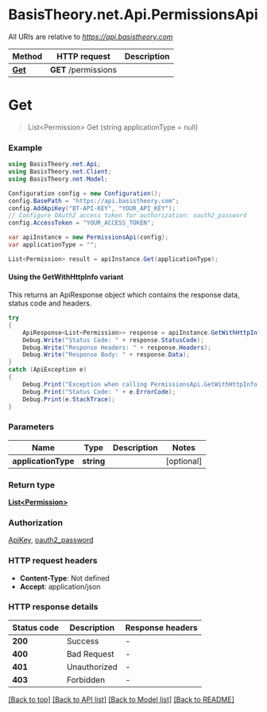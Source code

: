 # BasisTheory.net.Api.PermissionsApi

All URIs are relative to *https://api.basistheory.com*

| Method | HTTP request | Description |
|--------|--------------|-------------|
| [**Get**](PermissionsApi.md#get) | **GET** /permissions |  |

<a name="get"></a>
# **Get**
> List&lt;Permission&gt; Get (string applicationType = null)



### Example
```csharp
using BasisTheory.net.Api;
using BasisTheory.net.Client;
using BasisTheory.net.Model;

Configuration config = new Configuration();
config.BasePath = "https://api.basistheory.com";
config.AddApiKey("BT-API-KEY", "YOUR_API_KEY");
// Configure OAuth2 access token for authorization: oauth2_password
config.AccessToken = "YOUR_ACCESS_TOKEN";

var apiInstance = new PermissionsApi(config);
var applicationType = "";

List<Permission> result = apiInstance.Get(applicationType);
```

#### Using the GetWithHttpInfo variant
This returns an ApiResponse object which contains the response data, status code and headers.

```csharp
try
{
    ApiResponse<List<Permission>> response = apiInstance.GetWithHttpInfo(applicationType);
    Debug.Write("Status Code: " + response.StatusCode);
    Debug.Write("Response Headers: " + response.Headers);
    Debug.Write("Response Body: " + response.Data);
}
catch (ApiException e)
{
    Debug.Print("Exception when calling PermissionsApi.GetWithHttpInfo: " + e.Message);
    Debug.Print("Status Code: " + e.ErrorCode);
    Debug.Print(e.StackTrace);
}
```

### Parameters

| Name | Type | Description | Notes |
|------|------|-------------|-------|
| **applicationType** | **string** |  | [optional]  |

### Return type

[**List&lt;Permission&gt;**](Permission.md)

### Authorization

[ApiKey](../README.md#ApiKey), [oauth2_password](../README.md#oauth2_password)

### HTTP request headers

 - **Content-Type**: Not defined
 - **Accept**: application/json


### HTTP response details
| Status code | Description | Response headers |
|-------------|-------------|------------------|
| **200** | Success |  -  |
| **400** | Bad Request |  -  |
| **401** | Unauthorized |  -  |
| **403** | Forbidden |  -  |

[[Back to top]](#) [[Back to API list]](../README.md#documentation-for-api-endpoints) [[Back to Model list]](../README.md#documentation-for-models) [[Back to README]](../README.md)

